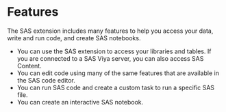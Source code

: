 # Features

The SAS extension includes many features to help you access your data, write and run code, and create SAS notebooks.

- You can use the SAS extension to access your libraries and tables. If you are connected to a SAS Viya server, you can also access SAS Content.
- You can edit code using many of the same features that are available in the SAS code editor.
- You can run SAS code and create a custom task to run a specific SAS file.
- You can create an interactive SAS notebook.
